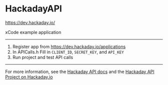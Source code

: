 # HackadayAPI
https://dev.hackaday.io/

xCode example application

----------

1. Register app from https://dev.hackaday.io/applications
2. In APICalls.h Fill in `CLIENT_ID`, `SECRET_KEY`, and `API_KEY`
3. Run project and test API calls

----------

For more information, see the [Hackaday API docs](https://dev.hackaday.io/) and the [Hackaday API Project on Hackaday.io](https://hackaday.io/project/5602-hackaday-api)
